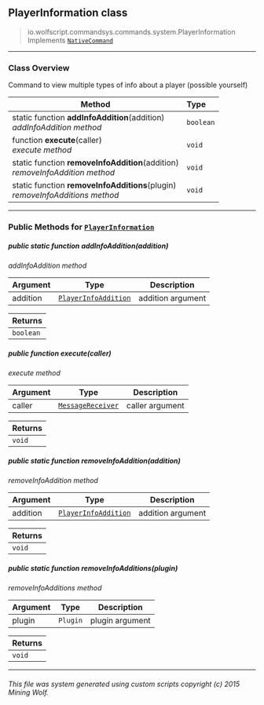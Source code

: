 ## PlayerInformation __class__

>io.wolfscript.commandsys.commands.system.PlayerInformation
>Implements [`NativeCommand`](..\..\NativeCommand.md)

---

### Class Overview

Command to view multiple types of info about a player (possible yourself)

Method | Type   
--- | :--- 
static function __addInfoAddition__(addition) <br> _addInfoAddition method_ | `boolean`
 function __execute__(caller) <br> _execute method_ | `void`
static function __removeInfoAddition__(addition) <br> _removeInfoAddition method_ | `void`
static function __removeInfoAdditions__(plugin) <br> _removeInfoAdditions method_ | `void`



---


### Public Methods for [`PlayerInformation`](PlayerInformation.md)

##### <a id='addinfoaddition'></a>public static function __addInfoAddition__(addition)

_addInfoAddition method_

Argument | Type | Description  
--- | --- | --- 
addition | [`PlayerInfoAddition`](PlayerInfoAddition.md) | addition argument

Returns | 
--- | 
`boolean` |


##### <a id='execute'></a>public  function __execute__(caller)

_execute method_

Argument | Type | Description  
--- | --- | --- 
caller | [`MessageReceiver`](..\..\..\chat\MessageReceiver.md) | caller argument

Returns | 
--- | 
`void` |


##### <a id='removeinfoaddition'></a>public static function __removeInfoAddition__(addition)

_removeInfoAddition method_

Argument | Type | Description  
--- | --- | --- 
addition | [`PlayerInfoAddition`](PlayerInfoAddition.md) | addition argument

Returns | 
--- | 
`void` |


##### <a id='removeinfoadditions'></a>public static function __removeInfoAdditions__(plugin)

_removeInfoAdditions method_

Argument | Type | Description  
--- | --- | --- 
plugin | `Plugin` | plugin argument

Returns | 
--- | 
`void` |


---


###### This file was system generated using custom scripts copyright (c) 2015 Mining Wolf.
	

